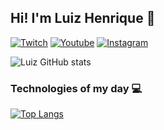 ## Hi! I'm Luiz Henrique 👋

[![Twitch](https://img.shields.io/badge/Twitch-9146FF?style=for-the-badge&logo=twitch&logoColor=white)](https://www.twitch.tv/combo_five) [![Youtube](https://img.shields.io/badge/YouTube-FF0000?style=for-the-badge&logo=youtube&logoColor=white)](https://http.cat/404) [![Instagram](https://img.shields.io/badge/Instagram-E4405F?style=for-the-badge&logo=instagram&logoColor=white)](https://http.cat/404)

![Luiz GitHub stats](https://github-readme-stats.vercel.app/api?username=LuizSSampaio&show_icons=true&theme=onedark)

### Technologies of my day 💻

[![Top Langs](https://github-readme-stats.vercel.app/api/top-langs/?username=LuizSSampaio&theme=onedark)](https://github.com/LuizSSampaio?tab=repositories)
